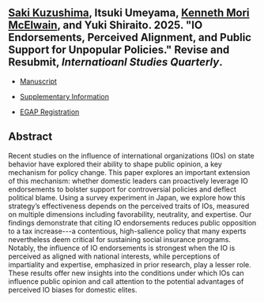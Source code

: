 ## [Saki Kuzushima](https://sakikuzushima.github.io/), Itsuki Umeyama, [Kenneth Mori McElwain](https://www.kennethmcelwain.com/), and Yuki Shiraito. 2025. "IO Endorsements, Perceived Alignment, and Public Support for Unpopular Policies." Revise and Resubmit, _Internatioanl Studies Quarterly_.

- [Manuscript](../files/iosupport.pdf)

- [Supplementary Information](../files/iosupport_si.pdf)

- [EGAP Registration](https://osf.io/fxuek)

## Abstract
Recent studies on the influence of international organizations (IOs) on state behavior have explored their ability to shape public opinion, a key mechanism for policy change. 
This paper explores an important extension of this mechanism: whether domestic leaders can proactively leverage IO endorsements to bolster support for controversial policies and deflect political blame. 
Using a survey experiment in Japan, we explore how this strategy’s effectiveness depends on the perceived traits of IOs, measured on multiple dimensions including favorability, neutrality, and expertise. 
Our findings demonstrate that citing IO endorsements reduces public opposition to a tax increase---a contentious, high-salience policy that many experts nevertheless deem critical for sustaining social insurance programs. 
Notably, the influence of IO endorsements is strongest when the IO is perceived as aligned with national interests, while perceptions of impartiality and expertise, emphasized in prior research, play a lesser role. 
These results offer new insights into the conditions under which IOs can influence public opinion and call attention to the potential advantages of perceived IO biases for domestic elites.
